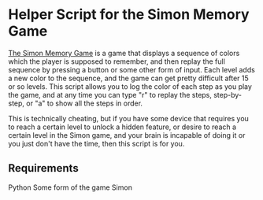 # Helper Script for the Simon Memory Game #

<a href="http://www.amazon.com/Basic-Fun-1897-Simon-Game/dp/B00E9YWJOS" target="_blank">The Simon Memory Game</a> is a game that displays a sequence of colors which the player is supposed to remember, and then replay the full sequence by pressing a button or some other form of input. Each level adds a new color to the sequence, and the game can get pretty difficult after 15 or so levels. This script allows you to log the color of each step as you play the game, and at any time you can type "r" to replay the steps, step-by-step, or "a" to show all the steps in order. 

This is technically cheating, but if you have some device that requires you to reach a certain level to unlock a hidden feature, or desire to reach a certain level in the Simon game, and your brain is incapable of doing it or you just don't have the time, then this script is for you.

## Requirements ##

Python
Some form of the game Simon